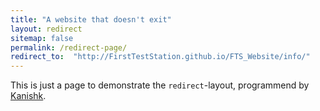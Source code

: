 ```yaml
---
title: "A website that doesn't exit"
layout: redirect
sitemap: false
permalink: /redirect-page/
redirect_to:  "http://FirstTestStation.github.io/FTS_Website/info/"
---
```

This is just a page to demonstrate the `redirect`-layout, programmend by [Kanishk](http://codingtips.kanishkkunal.in/about/).